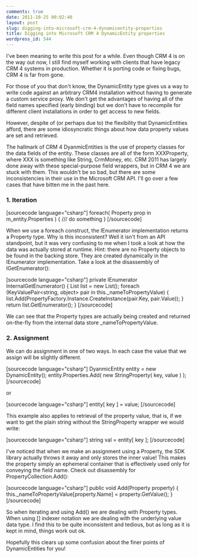 ```yaml
---
comments: true
date: 2011-10-25 00:02:40
layout: post
slug: digging-into-microsoft-crm-4-dynamicentity-properties
title: Digging into Microsoft CRM 4 DynamicEntity properties
wordpress_id: 544
---
```


I've been meaning to write this post for a while. Even though CRM 4 is on the way out now, I still find myself working with clients that have legacy CRM 4 systems in production. Whether it is porting code or fixing bugs, CRM 4 is far from gone.

For those of you that don't know, the DynamicEntity type gives us a way to write code against an arbitrary CRM4 installation without having to generate a custom service proxy. We don't get the advantages of having all of the field names specified (early binding) but we don't have to recompile for different client installations in order to get access to new fields. 

However, despite of (or perhaps due to) the flexibility that DynamicEntities afford, there are some idiosyncratic things about how data property values are set and retrieved.

The hallmark of CRM 4 DyanmicEntities is the use of property classes for the data fields of the entity. These classes are all of the form XXXProperty, where XXX is something like String, CrmMoney, etc. CRM 2011 has largely done away with these special-purpose field wrappers, but in CRM 4 we are stuck with them. This wouldn't be so bad, but there are some inconsistencies in their use in the Microsoft CRM API. I'll go over a few cases that have bitten me in the past here.



### 1. Iteration



[sourcecode language="csharp"]
foreach( Property prop in m_entity.Properties ) {
    /// do something
}
[/sourcecode]

When we use a foreach construct, the IEnumerator implementation returns a Property type. Why is this inconsistent? Well it isn't from an API standpoint, but it was very confusing to me when I took a look at how the data was actually stored at runtime. Hint: there are no Property objects to be found in the backing store. They are created dynamically in the IEnumerator implementation. Take a look at the disassembly of IGetEnumerator():

[sourcecode language="csharp"]
private IEnumerator<Property> InternalGetEnumerator()
{
    List<Property> list = new List<Property>();
    foreach (KeyValuePair<string, object> pair in this._nameToPropertyValue)
    {
        list.Add(PropertyFactory.Instance.CreateInstance(pair.Key, pair.Value));
    }
    return list.GetEnumerator();
}
[/sourcecode]

We can see that the Property types are actually being created and returned on-the-fly from the internal data store _nameToPropertyValue.



### 2. Assignment



We can do assignment in one of two ways. In each case the value that we assign will be slightly different.

[sourcecode language="csharp"]
DyanmicEntity entity = new DynamicEntity();
entity.Properties.Add( new StringProperty( key, value ) );
[/sourcecode]

or

[sourcecode language="csharp"]
entity[ key ] = value;
[/sourcecode]

This example also applies to retrieval of the property value, that is, if we want to get the plain string without the StringProperty wrapper we would write:

[sourcecode language="csharp"]
string val = entity[ key ];
[/sourcecode]

I've noticed that when we make an assignment using a Property, the SDK library actually throws it away and only stores the inner value! This makes the property simply an ephemeral container that is effectively used only for conveying the field name. Check out disassembly for PropertyCollection.Add():

[sourcecode language="csharp"]
public void Add(Property property)
{
    this._nameToPropertyValue[property.Name] = property.GetValue();
}
[/sourcecode]
 
So when iterating and using Add() we are dealing with Property types. When using [] indexer notation we are dealing with the underlying value data type. I find this to be quite inconsistent and tedious, but as long as it is kept in mind, things work out ok.

Hopefully this clears up some confusion about the finer points of DynamicEntities for you!


